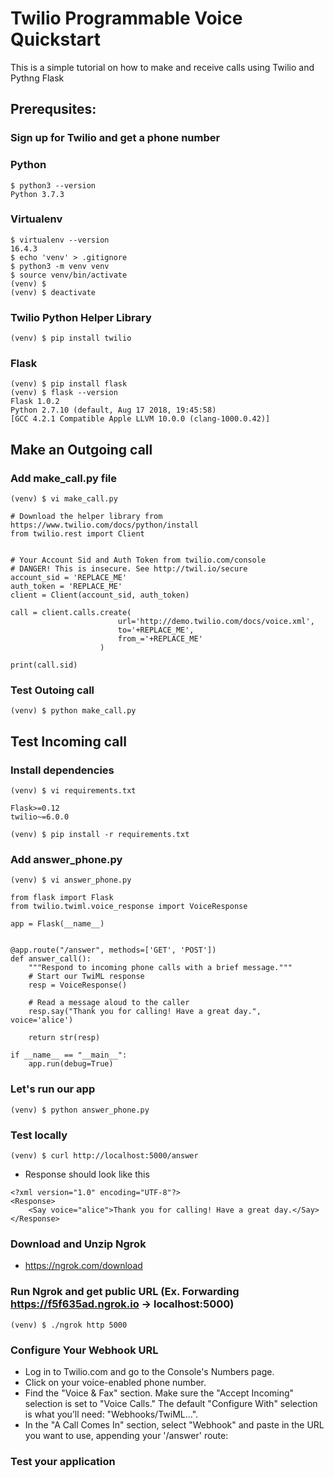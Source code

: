 # Twilio Programmable Voice Quickstart
This is a simple tutorial on how to make and receive calls using Twilio and Pythng Flask

## Prerequsites:

### Sign up for Twilio and get a phone number

### Python
```
$ python3 --version
Python 3.7.3
```
### Virtualenv
```
$ virtualenv --version
16.4.3
$ echo 'venv' > .gitignore
$ python3 -m venv venv
$ source venv/bin/activate
(venv) $
(venv) $ deactivate
```

### Twilio Python Helper Library
```
(venv) $ pip install twilio
```

### Flask
```
(venv) $ pip install flask
(venv) $ flask --version
Flask 1.0.2
Python 2.7.10 (default, Aug 17 2018, 19:45:58) 
[GCC 4.2.1 Compatible Apple LLVM 10.0.0 (clang-1000.0.42)]
```

## Make an Outgoing call

### Add make_call.py file
```
(venv) $ vi make_call.py
```
```
# Download the helper library from https://www.twilio.com/docs/python/install
from twilio.rest import Client


# Your Account Sid and Auth Token from twilio.com/console
# DANGER! This is insecure. See http://twil.io/secure
account_sid = 'REPLACE_ME'
auth_token = 'REPLACE_ME'
client = Client(account_sid, auth_token)

call = client.calls.create(
                        url='http://demo.twilio.com/docs/voice.xml',
                        to='+REPLACE_ME',
                        from_='+REPLACE_ME'
                    )

print(call.sid)
```

### Test Outoing call
```
(venv) $ python make_call.py
```

## Test Incoming call

### Install dependencies
```
(venv) $ vi requirements.txt
```
```
Flask>=0.12
twilio~=6.0.0
```
```
(venv) $ pip install -r requirements.txt
```

### Add answer_phone.py
```
(venv) $ vi answer_phone.py
```
```
from flask import Flask
from twilio.twiml.voice_response import VoiceResponse

app = Flask(__name__)


@app.route("/answer", methods=['GET', 'POST'])
def answer_call():
    """Respond to incoming phone calls with a brief message."""
    # Start our TwiML response
    resp = VoiceResponse()

    # Read a message aloud to the caller
    resp.say("Thank you for calling! Have a great day.", voice='alice')

    return str(resp)

if __name__ == "__main__":
    app.run(debug=True)
```

### Let's run our app
```
(venv) $ python answer_phone.py
```

### Test locally
```
(venv) $ curl http://localhost:5000/answer
```

- Response should look like this
```
<?xml version="1.0" encoding="UTF-8"?>
<Response>
    <Say voice="alice">Thank you for calling! Have a great day.</Say>
</Response>
```

### Download and Unzip Ngrok
- https://ngrok.com/download

### Run Ngrok and get public URL (Ex. Forwarding https://f5f635ad.ngrok.io -> localhost:5000)
```
(venv) $ ./ngrok http 5000
```

### Configure Your Webhook URL
- Log in to Twilio.com and go to the Console's Numbers page.
- Click on your voice-enabled phone number.
- Find the "Voice & Fax" section. Make sure the "Accept Incoming" selection is set to "Voice Calls." The default "Configure With" selection is what you’ll need: "Webhooks/TwiML...".
- In the "A Call Comes In" section, select "Webhook" and paste in the URL you want to use, appending your '/answer' route:

### Test your application